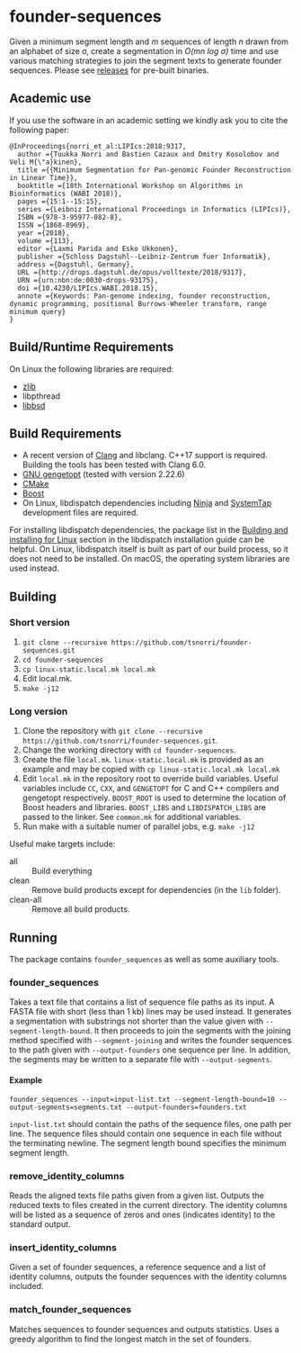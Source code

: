 # founder-sequences

Given a minimum segment length and *m* sequences of length *n* drawn from an alphabet of size σ, create a segmentation in *O(mn log σ)* time and use various matching strategies to join the segment texts to generate founder sequences. Please see [releases](https://github.com/tsnorri/founder-sequences/releases) for pre-built binaries.

## Academic use

If you use the software in an academic setting we kindly ask you to cite the following paper:

```TeX
@InProceedings{norri_et_al:LIPIcs:2018:9317,
  author ={Tuukka Norri and Bastien Cazaux and Dmitry Kosolobov and Veli M{\"a}kinen},
  title ={{Minimum Segmentation for Pan-genomic Founder Reconstruction in Linear Time}},
  booktitle ={18th International Workshop on Algorithms in  Bioinformatics (WABI 2018)},
  pages ={15:1--15:15},
  series ={Leibniz International Proceedings in Informatics (LIPIcs)},
  ISBN ={978-3-95977-082-8},
  ISSN ={1868-8969},
  year ={2018},
  volume ={113},
  editor ={Laxmi Parida and Esko Ukkonen},
  publisher ={Schloss Dagstuhl--Leibniz-Zentrum fuer Informatik},
  address ={Dagstuhl, Germany},
  URL ={http://drops.dagstuhl.de/opus/volltexte/2018/9317},
  URN ={urn:nbn:de:0030-drops-93175},
  doi ={10.4230/LIPIcs.WABI.2018.15},
  annote ={Keywords: Pan-genome indexing, founder reconstruction, dynamic programming, positional Burrows-Wheeler transform, range minimum query}
}
```

## Build/Runtime Requirements

On Linux the following libraries are required:

* [zlib](https://zlib.net/)
* libpthread
* [libbsd](https://libbsd.freedesktop.org/)

## Build Requirements

- A recent version of [Clang](https://clang.llvm.org/) and libclang. C++17 support is required. Building the tools has been tested with Clang 6.0.
- [GNU gengetopt](https://www.gnu.org/software/gengetopt/gengetopt.html) (tested with version 2.22.6)
- [CMake](https://cmake.org)
- [Boost](https://www.boost.org)
- On Linux, libdispatch dependencies including [Ninja](https://ninja-build.org) and [SystemTap](https://sourceware.org/systemtap/) development files are required.

For installing libdispatch dependencies, the package list in the [Building and installing for Linux](https://github.com/apple/swift-corelibs-libdispatch/blob/master/INSTALL.md#building-and-installing-for-linux) section in the libdispatch installation guide can be helpful. On Linux, libdispatch itself is built as part of our build process, so it does not need to be installed. On macOS, the operating system libraries are used instead.

## Building

### Short version

1. `git clone --recursive https://github.com/tsnorri/founder-sequences.git`
2. `cd founder-sequences`
3. `cp linux-static.local.mk local.mk`
4. Edit local.mk.
5. `make -j12`

### Long version

1. Clone the repository with `git clone --recursive https://github.com/tsnorri/founder-sequences.git`.
2. Change the working directory with `cd founder-sequences`.
3. Create the file `local.mk`. `linux-static.local.mk` is provided as an example and may be copied with `cp linux-static.local.mk local.mk`
4. Edit `local.mk` in the repository root to override build variables. Useful variables include `CC`, `CXX`, and `GENGETOPT` for C and C++ compilers and gengetopt respectively. `BOOST_ROOT` is used to determine the location of Boost headers and libraries. `BOOST_LIBS` and `LIBDISPATCH_LIBS` are passed to the linker. See `common.mk` for additional variables.
5. Run make with a suitable numer of parallel jobs, e.g. `make -j12`

Useful make targets include:

<dl>
<dt>all</dt>
<dd>Build everything</dd>
<dt>clean</dt>
<dd>Remove build products except for dependencies (in the <code>lib</code> folder).</dd>
<dt>clean-all</dt>
<dd>Remove all build products.</dd>
</dl>

## Running

The package contains `founder_sequences` as well as some auxiliary tools.

### founder\_sequences

Takes a text file that contains a list of sequence file paths as its input. A FASTA file with short (less than 1 kb) lines may be used instead. It generates a segmentation with substrings not shorter than the value given with `--segment-length-bound`. It then proceeds to join the segments with the joining method specified with `--segment-joining` and writes the founder sequences to the path given with `--output-founders` one sequence per line. In addition, the segments may be written to a separate file with `--output-segments`.

#### Example

    founder_sequences --input=input-list.txt --segment-length-bound=10 --output-segments=segments.txt --output-founders=founders.txt

`input-list.txt` should contain the paths of the sequence files, one path per line. The sequence files should contain one sequence in each file without the terminating newline. The segment length bound specifies the minimum segment length.

### remove\_identity\_columns

Reads the aligned texts file paths given from a given list. Outputs the reduced texts to files created in the current directory. The identity columns will be listed as a sequence of zeros and ones (indicates identity) to the standard output.

### insert\_identity\_columns

Given a set of founder sequences, a reference sequence and a list of identity columns, outputs the founder sequences with the identity columns included.

### match\_founder\_sequences

Matches sequences to founder sequences and outputs statistics. Uses a greedy algorithm to find the longest match in the set of founders.
